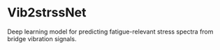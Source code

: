 # Vib2strssNet

Deep learning model for predicting fatigue-relevant stress spectra from bridge vibration signals.